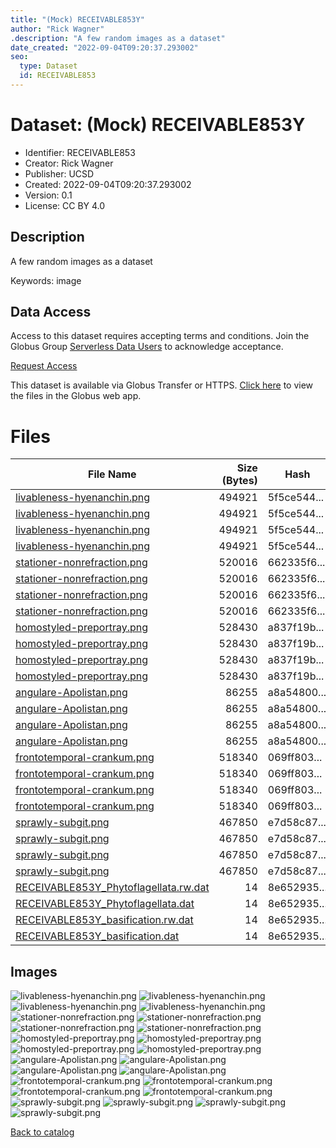 ```yaml
---
title: "(Mock) RECEIVABLE853Y"
author: "Rick Wagner"
.description: "A few random images as a dataset"
date_created: "2022-09-04T09:20:37.293002"
seo:
  type: Dataset
  id: RECEIVABLE853
---
```

# Dataset: (Mock) RECEIVABLE853Y
- Identifier: RECEIVABLE853
- Creator: Rick Wagner
- Publisher: UCSD
- Created: 2022-09-04T09:20:37.293002
- Version: 0.1
- License: CC BY 4.0
## Description
A few random images as a dataset

Keywords: image
## Data Access
Access to this dataset requires accepting terms and conditions. Join the Globus Group [Serverless Data Users](260da91f-3496-11ed-b941-972795fc9504) to acknowledge acceptance.

[Request Access](https://app.globus.org/groups/260da91f-3496-11ed-b941-972795fc9504/join")

This dataset is available via Globus Transfer or HTTPS.
[Click here](https://app.globus.org/file-manager?origin_id=6528bad5-bc02-497d-8a4f-a38547d0e72a&origin_path=/serverless/RECEIVABLE853/) to view the files in the Globus web app.
# Files
|                                                                         File Name                                                                          |Size (Bytes)|   Hash    |
|------------------------------------------------------------------------------------------------------------------------------------------------------------|-----------:|-----------|
|[livableness-hyenanchin.png](https://g-b0978f.0ed28.75bc.data.globus.org/serverless/allusers/RECEIVABLE853/livableness-hyenanchin.png)                      |      494921|5f5ce544...|
|[livableness-hyenanchin.png](https://g-b0978f.0ed28.75bc.data.globus.org/serverless/allusers/RECEIVABLE853/livableness-hyenanchin.png)                      |      494921|5f5ce544...|
|[livableness-hyenanchin.png](https://g-b0978f.0ed28.75bc.data.globus.org/serverless/allusers/RECEIVABLE853/livableness-hyenanchin.png)                      |      494921|5f5ce544...|
|[livableness-hyenanchin.png](https://g-b0978f.0ed28.75bc.data.globus.org/serverless/allusers/RECEIVABLE853/livableness-hyenanchin.png)                      |      494921|5f5ce544...|
|[stationer-nonrefraction.png](https://g-b0978f.0ed28.75bc.data.globus.org/serverless/allusers/RECEIVABLE853/stationer-nonrefraction.png)                    |      520016|662335f6...|
|[stationer-nonrefraction.png](https://g-b0978f.0ed28.75bc.data.globus.org/serverless/allusers/RECEIVABLE853/stationer-nonrefraction.png)                    |      520016|662335f6...|
|[stationer-nonrefraction.png](https://g-b0978f.0ed28.75bc.data.globus.org/serverless/allusers/RECEIVABLE853/stationer-nonrefraction.png)                    |      520016|662335f6...|
|[stationer-nonrefraction.png](https://g-b0978f.0ed28.75bc.data.globus.org/serverless/allusers/RECEIVABLE853/stationer-nonrefraction.png)                    |      520016|662335f6...|
|[homostyled-preportray.png](https://g-b0978f.0ed28.75bc.data.globus.org/serverless/allusers/RECEIVABLE853/homostyled-preportray.png)                        |      528430|a837f19b...|
|[homostyled-preportray.png](https://g-b0978f.0ed28.75bc.data.globus.org/serverless/allusers/RECEIVABLE853/homostyled-preportray.png)                        |      528430|a837f19b...|
|[homostyled-preportray.png](https://g-b0978f.0ed28.75bc.data.globus.org/serverless/allusers/RECEIVABLE853/homostyled-preportray.png)                        |      528430|a837f19b...|
|[homostyled-preportray.png](https://g-b0978f.0ed28.75bc.data.globus.org/serverless/allusers/RECEIVABLE853/homostyled-preportray.png)                        |      528430|a837f19b...|
|[angulare-Apolistan.png](https://g-b0978f.0ed28.75bc.data.globus.org/serverless/allusers/RECEIVABLE853/angulare-Apolistan.png)                              |       86255|a8a54800...|
|[angulare-Apolistan.png](https://g-b0978f.0ed28.75bc.data.globus.org/serverless/allusers/RECEIVABLE853/angulare-Apolistan.png)                              |       86255|a8a54800...|
|[angulare-Apolistan.png](https://g-b0978f.0ed28.75bc.data.globus.org/serverless/allusers/RECEIVABLE853/angulare-Apolistan.png)                              |       86255|a8a54800...|
|[angulare-Apolistan.png](https://g-b0978f.0ed28.75bc.data.globus.org/serverless/allusers/RECEIVABLE853/angulare-Apolistan.png)                              |       86255|a8a54800...|
|[frontotemporal-crankum.png](https://g-b0978f.0ed28.75bc.data.globus.org/serverless/allusers/RECEIVABLE853/frontotemporal-crankum.png)                      |      518340|069ff803...|
|[frontotemporal-crankum.png](https://g-b0978f.0ed28.75bc.data.globus.org/serverless/allusers/RECEIVABLE853/frontotemporal-crankum.png)                      |      518340|069ff803...|
|[frontotemporal-crankum.png](https://g-b0978f.0ed28.75bc.data.globus.org/serverless/allusers/RECEIVABLE853/frontotemporal-crankum.png)                      |      518340|069ff803...|
|[frontotemporal-crankum.png](https://g-b0978f.0ed28.75bc.data.globus.org/serverless/allusers/RECEIVABLE853/frontotemporal-crankum.png)                      |      518340|069ff803...|
|[sprawly-subgit.png](https://g-b0978f.0ed28.75bc.data.globus.org/serverless/allusers/RECEIVABLE853/sprawly-subgit.png)                                      |      467850|e7d58c87...|
|[sprawly-subgit.png](https://g-b0978f.0ed28.75bc.data.globus.org/serverless/allusers/RECEIVABLE853/sprawly-subgit.png)                                      |      467850|e7d58c87...|
|[sprawly-subgit.png](https://g-b0978f.0ed28.75bc.data.globus.org/serverless/allusers/RECEIVABLE853/sprawly-subgit.png)                                      |      467850|e7d58c87...|
|[sprawly-subgit.png](https://g-b0978f.0ed28.75bc.data.globus.org/serverless/allusers/RECEIVABLE853/sprawly-subgit.png)                                      |      467850|e7d58c87...|
|[RECEIVABLE853Y_Phytoflagellata.rw.dat](https://g-b0978f.0ed28.75bc.data.globus.org/serverless/allusers/RECEIVABLE853/RECEIVABLE853Y_Phytoflagellata.rw.dat)|          14|8e652935...|
|[RECEIVABLE853Y_Phytoflagellata.dat](https://g-b0978f.0ed28.75bc.data.globus.org/serverless/allusers/RECEIVABLE853/RECEIVABLE853Y_Phytoflagellata.dat)      |          14|8e652935...|
|[RECEIVABLE853Y_basification.rw.dat](https://g-b0978f.0ed28.75bc.data.globus.org/serverless/allusers/RECEIVABLE853/RECEIVABLE853Y_basification.rw.dat)      |          14|8e652935...|
|[RECEIVABLE853Y_basification.dat](https://g-b0978f.0ed28.75bc.data.globus.org/serverless/allusers/RECEIVABLE853/RECEIVABLE853Y_basification.dat)            |          14|8e652935...|
## Images
![livableness-hyenanchin.png](https://g-b0978f.0ed28.75bc.data.globus.org/serverless/allusers/RECEIVABLE853/livableness-hyenanchin.png) ![livableness-hyenanchin.png](https://g-b0978f.0ed28.75bc.data.globus.org/serverless/allusers/RECEIVABLE853/livableness-hyenanchin.png) ![livableness-hyenanchin.png](https://g-b0978f.0ed28.75bc.data.globus.org/serverless/allusers/RECEIVABLE853/livableness-hyenanchin.png) ![livableness-hyenanchin.png](https://g-b0978f.0ed28.75bc.data.globus.org/serverless/allusers/RECEIVABLE853/livableness-hyenanchin.png) ![stationer-nonrefraction.png](https://g-b0978f.0ed28.75bc.data.globus.org/serverless/allusers/RECEIVABLE853/stationer-nonrefraction.png) ![stationer-nonrefraction.png](https://g-b0978f.0ed28.75bc.data.globus.org/serverless/allusers/RECEIVABLE853/stationer-nonrefraction.png) ![stationer-nonrefraction.png](https://g-b0978f.0ed28.75bc.data.globus.org/serverless/allusers/RECEIVABLE853/stationer-nonrefraction.png) ![stationer-nonrefraction.png](https://g-b0978f.0ed28.75bc.data.globus.org/serverless/allusers/RECEIVABLE853/stationer-nonrefraction.png) ![homostyled-preportray.png](https://g-b0978f.0ed28.75bc.data.globus.org/serverless/allusers/RECEIVABLE853/homostyled-preportray.png) ![homostyled-preportray.png](https://g-b0978f.0ed28.75bc.data.globus.org/serverless/allusers/RECEIVABLE853/homostyled-preportray.png) ![homostyled-preportray.png](https://g-b0978f.0ed28.75bc.data.globus.org/serverless/allusers/RECEIVABLE853/homostyled-preportray.png) ![homostyled-preportray.png](https://g-b0978f.0ed28.75bc.data.globus.org/serverless/allusers/RECEIVABLE853/homostyled-preportray.png) ![angulare-Apolistan.png](https://g-b0978f.0ed28.75bc.data.globus.org/serverless/allusers/RECEIVABLE853/angulare-Apolistan.png) ![angulare-Apolistan.png](https://g-b0978f.0ed28.75bc.data.globus.org/serverless/allusers/RECEIVABLE853/angulare-Apolistan.png) ![angulare-Apolistan.png](https://g-b0978f.0ed28.75bc.data.globus.org/serverless/allusers/RECEIVABLE853/angulare-Apolistan.png) ![angulare-Apolistan.png](https://g-b0978f.0ed28.75bc.data.globus.org/serverless/allusers/RECEIVABLE853/angulare-Apolistan.png) ![frontotemporal-crankum.png](https://g-b0978f.0ed28.75bc.data.globus.org/serverless/allusers/RECEIVABLE853/frontotemporal-crankum.png) ![frontotemporal-crankum.png](https://g-b0978f.0ed28.75bc.data.globus.org/serverless/allusers/RECEIVABLE853/frontotemporal-crankum.png) ![frontotemporal-crankum.png](https://g-b0978f.0ed28.75bc.data.globus.org/serverless/allusers/RECEIVABLE853/frontotemporal-crankum.png) ![frontotemporal-crankum.png](https://g-b0978f.0ed28.75bc.data.globus.org/serverless/allusers/RECEIVABLE853/frontotemporal-crankum.png) ![sprawly-subgit.png](https://g-b0978f.0ed28.75bc.data.globus.org/serverless/allusers/RECEIVABLE853/sprawly-subgit.png) ![sprawly-subgit.png](https://g-b0978f.0ed28.75bc.data.globus.org/serverless/allusers/RECEIVABLE853/sprawly-subgit.png) ![sprawly-subgit.png](https://g-b0978f.0ed28.75bc.data.globus.org/serverless/allusers/RECEIVABLE853/sprawly-subgit.png) ![sprawly-subgit.png](https://g-b0978f.0ed28.75bc.data.globus.org/serverless/allusers/RECEIVABLE853/sprawly-subgit.png) 

[Back to catalog](../)

